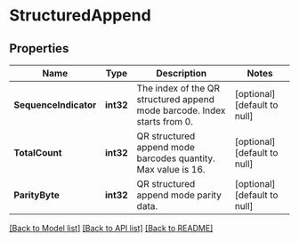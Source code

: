 # StructuredAppend

## Properties

Name | Type | Description | Notes
---- | ---- | ----------- | -----
**SequenceIndicator** | **int32** | The index of the QR structured append mode barcode. Index starts from 0. | [optional] [default to null]
**TotalCount** | **int32** | QR structured append mode barcodes quantity. Max value is 16. | [optional] [default to null]
**ParityByte** | **int32** | QR structured append mode parity data. | [optional] [default to null]

[[Back to Model list]](../README.md#documentation-for-models) [[Back to API list]](../README.md#documentation-for-api-endpoints) [[Back to README]](../README.md)
